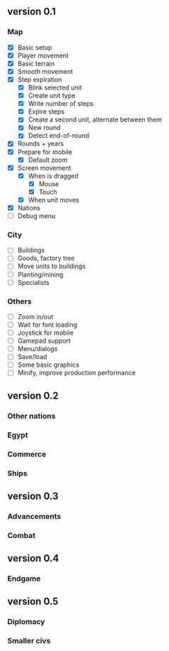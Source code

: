 ## version 0.1

### Map

- [X] Basic setup
- [X] Player movement
- [X] Basic terrain
- [X] Smooth movement
- [X] Step expiration
  - [X] Blink selected unit
  - [X] Create unit type
  - [X] Write number of steps
  - [X] Expire steps
  - [X] Create a second unit, alternate between them
  - [X] New round
  - [X] Detect end-of-round
- [X] Rounds + years
- [X] Prepare for mobile
  - [X] Default zoom
- [X] Screen movement
  - [X] When is dragged
    - [X] Mouse
    - [X] Touch
  - [X] When unit moves
- [X] Nations
- [ ] Debug menu

### City

- [ ] Buildings
- [ ] Goods, factory tree
- [ ] Move units to buildings
- [ ] Planting/mining
- [ ] Specialists

### Others

- [ ] Zoom in/out
- [ ] Wait for font loading
- [ ] Joystick for mobile
- [ ] Gamepad support
- [ ] Menu/dialogs
- [ ] Save/load
- [ ] Some basic graphics
- [ ] Minify, improve production performance

## version 0.2

### Other nations
### Egypt
### Commerce
### Ships

## version 0.3

### Advancements
### Combat

## version 0.4

### Endgame

## version 0.5

### Diplomacy
### Smaller civs
